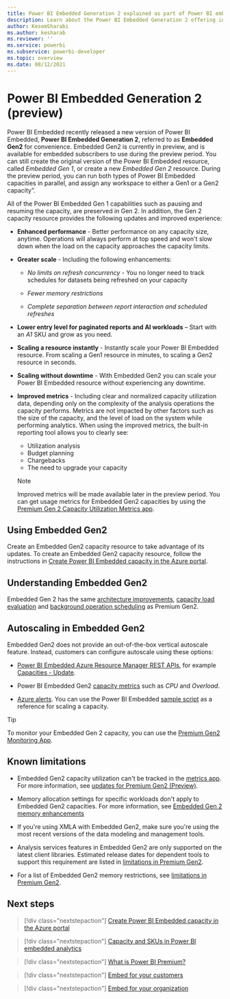 ```yaml
---
title: Power BI Embedded Generation 2 explained as part of Power BI embedded analytics
description: Learn about the Power BI Embedded Generation 2 offering in Power BI embedded analytics.
author: KesemSharabi
ms.author: kesharab
ms.reviewer: ''
ms.service: powerbi
ms.subservice: powerbi-developer
ms.topic: overview
ms.date: 08/12/2021
---
```


# Power BI Embedded Generation 2 (preview)

Power BI Embedded recently released a new version of Power BI Embedded, **Power BI Embedded Generation 2**, referred to as **Embedded Gen2** for convenience. Embedded Gen2 is currently in preview, and is available for embedded subscribers to use during the preview period. You can still create the original version of the Power BI Embedded resource, called *Embedded Gen 1*, or create a new *Embedded Gen 2* resource. During the preview period, you can run both types of Power BI Embedded capacities in parallel, and assign any workspace to either a Gen1 or a Gen2 capacity”.

All of the Power BI Embedded Gen 1 capabilities such as pausing and resuming the capacity, are preserved in Gen 2. In addition, the Gen 2 capacity resource provides the following updates and improved experience:

* **Enhanced performance** - Better performance on any capacity size, anytime. Operations will always perform at top speed and won't slow down when the load on the capacity approaches the capacity limits.

* **Greater scale** - Including the following enhancements:

    * *No limits on refresh concurrency* - You no longer need to track schedules for datasets being refreshed on your capacity

    * *Fewer memory restrictions*

    * *Complete separation between report interaction and scheduled refreshes*

* **Lower entry level for paginated reports and AI workloads** – Start with an *A1* SKU and grow as you need.

* **Scaling a resource instantly** - Instantly scale your Power BI Embedded resource. From scaling a Gen1 resource in minutes, to scaling a Gen2 resource in seconds.

* **Scaling without downtime** - With Embedded Gen2 you can scale your Power BI Embedded resource without experiencing any downtime.

* **Improved metrics** - Including clear and normalized capacity utilization data, depending only on the complexity of the analysis operations the capacity performs. Metrics are not impacted by other factors such as the size of the capacity, and the level of load on the system while performing analytics. When using the improved metrics, the built-in reporting tool allows you to clearly see:
    * Utilization analysis
    * Budget planning
    * Chargebacks
    * The need to upgrade your capacity

    >[!NOTE]
    >Improved metrics will be made available later in the preview period. You can get usage metrics for Embedded Gen2 capacities by using the [Premium Gen 2 Capacity Utilization Metrics app](https://aka.ms/GenutilizationInstall).

## Using Embedded Gen2

Create an Embedded Gen2 capacity resource to take advantage of its updates. To create an Embedded Gen2 capacity resource, follow the instructions in [Create Power BI Embedded capacity in the Azure portal](azure-pbie-create-capacity.md).

## Understanding Embedded Gen2

Embedded Gen 2 has the same [architecture improvements](../../admin/service-premium-concepts.md#premium-gen2-architecture-improvements), [capacity load evaluation](../../admin/service-premium-concepts.md#premium-gen2-capacity-load-evaluation) and [background operation scheduling](../../admin/service-premium-concepts.md#premium-gen2-background-operation-scheduling) as Premium Gen2.

## Autoscaling in Embedded Gen2

Embedded Gen2 does not provide an out-of-the-box vertical autoscale feature. Instead, customers can configure autoscale using these options:

* [Power BI Embedded Azure Resource Manager REST APIs](/rest/api/power-bi-embedded/), for example [Capacities - Update](/rest/api/power-bi-embedded/capacities/update).

* Power BI Embedded Gen2 [capacity metrics](monitor-power-bi-embedded-reference.md#capacities) such as *CPU* and *Overload*.

* [Azure alerts](/azure/azure-monitor/alerts/alerts-overview). You can use the Power BI Embedded [sample script](monitor-power-bi-embedded-reference.md#example-script-for-scaling-a-capacity) as a reference for scaling a capacity.

>[!TIP]
>To monitor your Embedded Gen 2 capacity, you can use the [Premium Gen2 Monitoring App](../../admin/service-premium-gen2-metrics-app.md).

## Known limitations

* Embedded Gen2 capacity utilization can't be tracked in the [metrics app](../../admin/service-admin-premium-monitor-capacity.md). For more information, see [updates for Premium Gen2 (Preview)](../../admin/service-premium-gen2-what-is.md#updates-for-premium-gen2-preview).

* Memory allocation settings for specific workloads don't apply to Embedded Gen2 capacities. For more information, see [Embedded Gen 2 memory enhancements](embedded-capacity.md#embedded-gen-2-memory-enhancements-preview)

* If you're using XMLA with Embedded Gen2, make sure you're using the most recent versions of the data modeling and management tools.

* Analysis services features in Embedded Gen2 are only supported on the latest client libraries. Estimated release dates for dependent tools to support this requirement are listed in [limitations in Premium Gen2](../../admin/service-premium-gen2-what-is.md#limitations-in-premium-gen2).

* For a list of Embedded Gen2 memory restrictions, see [limitations in Premium Gen2](../../admin/service-premium-gen2-what-is.md#limitations-in-premium-gen2).

## Next steps

> [!div class="nextstepaction"]
> [Create Power BI Embedded capacity in the Azure portal](azure-pbie-create-capacity.md)

> [!div class="nextstepaction"]
> [Capacity and SKUs in Power BI embedded analytics](embedded-capacity.md)

> [!div class="nextstepaction"]
> [What is Power BI Premium?](../../admin/service-premium-what-is.md)

> [!div class="nextstepaction"]
>[Embed for your customers](embed-sample-for-customers.md)

> [!div class="nextstepaction"]
>[Embed for your organization](embed-sample-for-your-organization.md)
